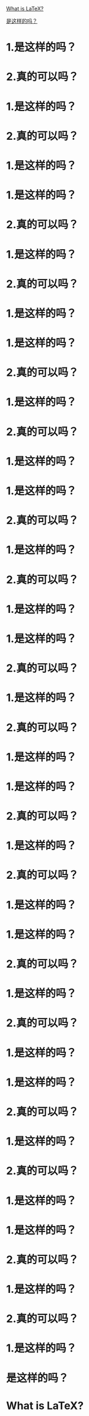 
[What is LaTeX?](#what-is-latex)

[是这样的吗？](#是这样的吗?)
# 1.是这样的吗？
# 2.真的可以吗？
# 1.是这样的吗？
# 2.真的可以吗？
# 1.是这样的吗？
# 1.是这样的吗？
# 2.真的可以吗？
# 1.是这样的吗？
# 2.真的可以吗？
# 1.是这样的吗？
# 1.是这样的吗？
# 2.真的可以吗？
# 1.是这样的吗？
# 2.真的可以吗？
# 1.是这样的吗？
# 1.是这样的吗？
# 2.真的可以吗？
# 1.是这样的吗？
# 2.真的可以吗？
# 1.是这样的吗？
# 1.是这样的吗？
# 2.真的可以吗？
# 1.是这样的吗？
# 2.真的可以吗？
# 1.是这样的吗？
# 1.是这样的吗？
# 2.真的可以吗？
# 1.是这样的吗？
# 2.真的可以吗？
# 1.是这样的吗？
# 1.是这样的吗？
# 2.真的可以吗？
# 1.是这样的吗？
# 2.真的可以吗？
# 1.是这样的吗？
# 1.是这样的吗？
# 2.真的可以吗？
# 1.是这样的吗？
# 2.真的可以吗？
# 1.是这样的吗？
# 1.是这样的吗？
# 2.真的可以吗？
# 1.是这样的吗？
# 2.真的可以吗？
# 1.是这样的吗？
# 是这样的吗？
# What is LaTeX?

